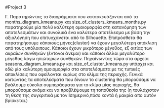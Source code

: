 #Project 3


Γ. 
	Παρατηρώντας τα διαγράμματα που κατασκευάζονται από τα months_diagram_kmeans.py και 
size_of_clusters_kmeans_months.py παρατηρούμε μία πολύ καλύτερη ομοιομορφία στη κατανόμηση
των αποτελεσμάτων και συνολικά ένα καλύτερο αποτέλεσμα με βάση την αξιολόγηση που 
επιτυγχάνεται από το Silhouette. Επιπρόσθετα θα παρατηρήσουμε κάποιους μήνες(cluster) να 
έχουν μεγαλύτερη απόκλιση από τους υπόλοιπους. Κάποιοι έχουν μικρότερο μέγεθος, εξ αιτίας 
των ακραίων συνθηκών (έντονοι άνεμοι) και κάποιοι άλλοι μεγαλύτερο μέγεθος λόγω ηπιώτερων 
συνθηκών.
	Πηγαίνωντας τώρα στα αρχεία seasons_diagram_kmeans.py και size_of_cluster_kmeans.py
υπάρχει και εδώ μία καλύτερη ομοιομορφία στα αποτελέσματα με τις τυπικές αποκλίσεις που
οφείλονται κυρίως στο κλίμα της περιοχής.
	Γενικά κοιτώντας τα αποτελέσματα που δίνουν το clustering θα μπορούσαμε να 
βγάλουμε εύκολα συμπεράσματα για το κλίμα μίας περιοχής, θα μπορούσαμε ακόμα και να 
προβλέψουμε τη τοποθεσία της (η τουλάχιστον τη θέση της συγκριτικά με τον Ισημερινό,πόσο
κοντά ή μακρία απο αυτόν βρίσκεται.)  
